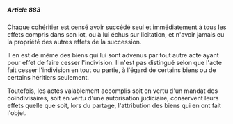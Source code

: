 ##### Article 883

Chaque cohéritier est censé avoir succédé seul et immédiatement à tous les effets compris dans son lot, ou à lui échus sur licitation, et n'avoir jamais eu la propriété des autres effets de la succession.

Il en est de même des biens qui lui sont advenus par tout autre acte ayant pour effet de faire cesser l'indivision. Il n'est pas distingué selon que l'acte fait cesser l'indivision en tout ou partie, à l'égard de certains biens ou de certains héritiers seulement.

Toutefois, les actes valablement accomplis soit en vertu d'un mandat des coïndivisaires, soit en vertu d'une autorisation judiciaire, conservent leurs effets quelle que soit, lors du partage, l'attribution des biens qui en ont fait l'objet.

